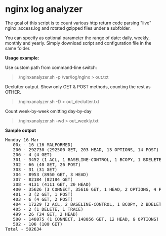 # nginx log analyzer

The goal of this script is to count various http return code parsing "live" nginx_access.log and rotated gzipped files under a subfolder.

You can specify as optional parameter the range of date: daily, weekly, monthly and yearly.
Simply download script and configuration file in the same folder.

**Usage example:**

Use custom path from command-line switch:
> ./nginxanalyzer.sh -p /var/log/nginx > out.txt

Declutter output. Show only GET & POST methods, counting the rest as OTHER.
> ./nginxanalyzer.sh -D > out_declutter.txt

Count week-by-week omitting day-by-day
> ./nginxanalyzer.sh -wd > out_weekly.txt


**Sample output**

<pre>
Monday 16 Mar
   00x - 16 (16 MALFORMED)
   200 - 292730 (292500 GET, 203 HEAD, 13 OPTIONS, 14 POST)
   206 - 4 (4 GET)
   301 - 3452 (1 ACL, 1 BASELINE-CONTROL, 1 BCOPY, 1 BDELETE, 1 BMOVE, 1 BPROPFIND, 1 BPROPPATCH, 1 CHECKIN, 1 CHECKOUT, 1            CONNECT, 1 COPY, 1 DEBUG, 1 DELETE, 1 ESSUZZ, 3079 GET, 4 HEAD, 1 OPTIONS, 352 POST, 1 PROPFIND, 1 TRACK)
   302 - 66 (40 GET, 26 POST)
   303 - 31 (31 GET)
   304 - 8953 (8950 GET, 3 HEAD)
   307 - 82184 (82184 GET)
   308 - 4131 (4111 GET, 20 HEAD)
   400 - 35626 (3 CONNECT, 35616 GET, 1 HEAD, 2 OPTIONS, 4 POST)
   401 - 3 (2 GET, 1 POST)
   403 - 6 (4 GET, 2 POST)
   404 - 17229 (2 ACL, 2 BASELINE-CONTROL, 1 BCOPY, 2 BDELETE, 2 BMOVE, 1 BPROPPATCH, 1 CHECKIN, 2 CHECKOUT, 1 COPY, 10772            GET, 6346 HEAD, 3 LABEL, 3 LOCK, 2 MERGE, 3 MKACTIVITY, 2 MKCOL, 3 MKWORKSPACE, 2 MOVE, 2 NOTIFY, 2 OPTIONS, 3                ORDERPATCH, 2 PATCH, 3 POLL, 42 POST, 2 PROPFIND, 2 PROPPATCH, 3 PUT, 1 REPORT, 3 RPC_IN_DATA, 2 RPC_OUT_DATA, 2              SEARCH, 1 SUBSCRIBE, 2 TESTZZZ, 1 UNCHECKOUT, 3 UNLOCK, 1 UPDATE, 2 X-MS-ENUMATTS)
   405 - 2 (1 DELETE, 1 TRACE)
   499 - 26 (24 GET, 2 HEAD)
   500 - 148075 (1 CONNECT, 148056 GET, 12 HEAD, 6 OPTIONS)
   502 - 100 (100 GET)
Total - 592634
</pre>
